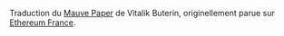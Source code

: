 Traduction du [Mauve Paper](http://vitalik.ca/files/mauve_paper.html?v=3) de Vitalik Buterin, originellement parue sur [Ethereum France](https://www.ethereum-france.com/%EF%BB%BFethereum-2-0-mauve-paper-traduction-francaise/).
